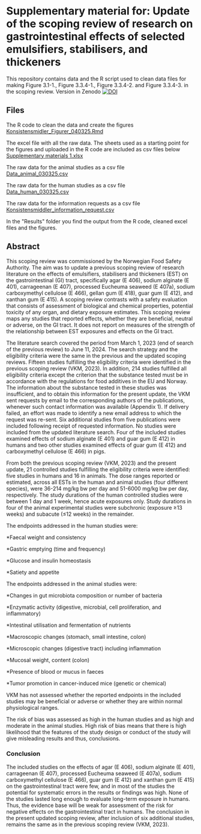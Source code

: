 # Supplementary material for: Update of the scoping review of research on gastrointestinal effects of selected emulsifiers, stabilisers, and thickeners 

This repository contains data and the R script used to clean data files for making Figure 3.1-1., Figure 3.3.4-1., Figure 3.3.4-2. and Figure 3.3.4-3. in the scoping review.
Version in Zenodo [![DOI](https://zenodo.org/badge/DOI/10.5281/zenodo.15044491.svg)](https://doi.org/10.5281/zenodo.15044491)

## Files

The R code to clean the data and create the figures  
[Konsistensmidler_Figurer_040325.Rmd](https://github.com/TrineHusoy/VKM-Update-scoping-review-EST/blob/main/Code/Konsistensmidler_Figurer_040325.Rmd)

The excel file with all the raw data. The sheets used as a starting point for the figures and uploaded in the R code are included as csv files below  
[Supplementary materials 1.xlsx](https://github.com/TrineHusoy/VKM-Update-scoping-review-EST/blob/main/Data/Supplementary%20materials%201.xlsx)

The raw data for the animal studies as a csv file  
[Data_animal_030325.csv](https://github.com/TrineHusoy/VKM-Update-scoping-review-EST/blob/main/Data/Data_animal_030325.csv)

The raw data for the human studies as a csv file  
[Data_human_030325.csv](https://github.com/TrineHusoy/VKM-Update-scoping-review-EST/blob/main/Data/Data_human_030325.csv)

The raw data for the information requests as a csv file  
[Konsistensmiddler_information_request.csv](https://github.com/TrineHusoy/VKM-Update-scoping-review-EST/blob/main/Data/Konsistensmiddler_information_request.csv)

In the "Results"  folder you find the output from the R code, cleaned excel files and the figures.

## Abstract

This scoping review was commissioned by the Norwegian Food Safety Authority. The aim was to update a previous scoping review of research literature on the effects of emulsifiers, stabilisers and thickeners (EST) on the gastrointestinal (GI) tract, specifically agar (E 406), sodium alginate (E 401), carrageenan (E 407), processed Eucheuma seaweed (E 407a), sodium carboxymethyl cellulose (E 466), gellan gum (E 418), guar gum (E 412), and xanthan gum (E 415). A scoping review contrasts with a safety evaluation that consists of assessment of biological and chemical properties, potential toxicity of any organ, and dietary exposure estimates. This scoping review maps any studies that reported effects, whether they are beneficial, neutral or adverse, on the GI tract. It does not report on measures of the strength of the relationship between EST exposures and effects on the GI tract. 

The literature search covered the period from March 1, 2023 (end of search of the previous review) to June 11, 2024. The search strategy and the eligibility criteria were the same in the previous and the updated scoping reviews. Fifteen studies fulfilling the eligibility criteria were identified in the previous scoping review (VKM, 2023). In addition, 214 studies fulfilled all eligibility criteria except the criterion that the substance tested must be in accordance with the regulations for food additives in the EU and Norway. The information about the substance tested in these studies was insufficient, and to obtain this information for the present update, the VKM sent requests by email to the corresponding authors of the publications, whenever such contact information was available (Appendix 1). If delivery failed, an effort was made to identify a new email address to which the request was re-sent. Six additional studies from five publications were included following receipt of requested information. No studies were included from the updated literature search. Four of the included studies examined effects of sodium alginate (E 401) and guar gum (E 412) in humans and two other studies examined effects of guar gum (E 412) and carboxymethyl cellulose (E 466) in pigs.  

From both the previous scoping review (VKM, 2023) and the present update, 21 controlled studies fulfilling the eligibility criteria were identified: five studies in humans and 16 in animals. The dose ranges reported or estimated, across all ESTs in the human and animal studies (four different species), were 36-214 mg/kg bw per day and 51-6000 mg/kg bw per day, respectively. The study durations of the human controlled studies were between 1 day and 1 week, hence acute exposures only. Study durations in four of the animal experimental studies were subchronic (exposure ≥13 weeks) and subacute (≤12 weeks) in the remainder.  

The endpoints addressed in the human studies were: 

*Faecal weight and consistency 

*Gastric emptying (time and frequency) 

*Glucose and insulin homeostasis 

*Satiety and appetite 


The endpoints addressed in the animal studies were: 

*Changes in gut microbiota composition or number of bacteria 

*Enzymatic activity (digestive, microbial, cell proliferation, and inflammatory) 

*Intestinal utilisation and fermentation of nutrients 

*Macroscopic changes (stomach, small intestine, colon) 

*Microscopic changes (digestive tract) including inflammation 

*Mucosal weight, content (colon) 

*Presence of blood or mucus in faeces 

*Tumor promotion in cancer-induced mice (genetic or chemical) 


VKM has not assessed whether the reported endpoints in the included studies may be beneficial or adverse or whether they are within normal physiological ranges.  

The risk of bias was assessed as high in the human studies and as high and moderate in the animal studies. High risk of bias means that there is high likelihood that the features of the study design or conduct of the study will give misleading results and thus, conclusions. 

### Conclusion  

The included studies on the effects of agar (E 406), sodium alginate (E 401), carrageenan (E 407), processed Eucheuma seaweed (E 407a), sodium carboxymethyl cellulose (E 466), guar gum (E 412) and xanthan gum (E 415) on the gastrointestinal tract were few, and in most of the studies the potential for systematic errors in the results or findings was high. None of the studies lasted long enough to evaluate long-term exposure in humans. Thus, the evidence base will be weak for assessment of the risk for negative effects on the gastrointestinal tract in humans. The conclusion in the present updated scoping review, after inclusion of six additional studies, remains the same as in the previous scoping review (VKM, 2023). 